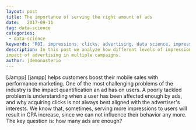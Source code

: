 ```yaml
---
layout: post
title: The importance of serving the right amount of ads 
date:   2017-09-11
tag: data-science
categories:
 - data-science
keywords: "ROI, impressions, clicks, advertising, data science, impression frequency cap, CPA, quality, view through attribution"
description: In this post we analyze how different levels of impressions affect the 
impact of advertising in multiple campaigns.
author: jdemonasterio
---
```



<!--excerpt.start-->

[Jampp] [jampp] helps customers boost their mobile sales with performance marketing. One of the most challenging problems of the industry is the impact quantification an ad has on users. A poorly tackled problem is understanding when a user has been affected enough by ads, and why acquiring clicks is not always best aligned with the advertiser's interests.
We know that, sometimes, serving more impressions to users will result in CPA increase, since we can not influence their behavior any more. The key question is: how many ads are enough? 

<!--excerpt.end→

##Introduction

Performance advertising is relevant to advertisers that want to have a quantifiable measure of their ROI. This means that the investment in advertising has to reach measurable goals such as increased number of in-app activity or app downloads. Then, the payment is directly measured by the value brought by the _events_ caused by ads. 

RTB ad platforms all enforce value prediction at the user and creative level. These typically take into consideration history of information from the auction itself or from the advertiser's campaigns, but little effort is put on the user's history of impressions. 

Today, advertisers spend millions in marketing budget among different partners. They have to determine who takes the credit for helping the user convert, in other words, which partner is the action _attributed_ to.

Current attribution methods rely on what is known as the last-touch of a user. Where “touch” refers to either impressions (ad views) or clicks generated by that user, prior to the conversion. By far, the most widely used method is last-click. Still, from our analysis we have seen that there is a great amount of value driven by impressions that goes uncredited.

We understand that, all other things equal, a user which has repeatedly seen an ad for a short period of time should not be treated the same as one which has seen it with less frequency. Yet quantifying the effects of advertising on both these _types_ of users *is hard*. 

At the same time, how much value do impressions drive? It is clear that they play a key role in advertisers’ efforts to reach/ engage users, but the current industry pricing models compensate deeper funnel interactions i.e. clicks or events. 

Yet it is  Another element to consider when assessing impression value is what the industry refers to as "frequency capping". 

From our research, there are not many articles published on this subject: a user's functional relationship of the number of impressions he is served and the likelihood of performing a desirable action, be it an install or an in-app-event. We make an initial approximation on establishing a limit to the amount of advertising messages shown to a unique user, expanding on this topic's technicalities, problems, perspectives and first methods to analyze the data. 

Our simulation stems from the idea that we have to dynamically limit the number of ads that a user will see during a given campaign, to minimize excess spending and improve Cost Per Action (CPA). Based on some assumptions, we detail a method to calculate the optimal number of impressions that should be served to a user for a given campaign.

##The RTB ecosystem

In the most simple RTB ad space, we have a marketplace consisting of three groups of players: advertisers, publishers and exchanges. App marketers demand advertising spaces in exchange for money and the publishers  supply those spaces. Here, the exchange acts as an intermediary between these two groups and directs the flow of users in one direction: advertisers &rightarrow; publishers. Also, it oversees the money flow in the opposite direction. 

Virtually all RTB exchanges offer ads by means of auctions which operate under the second price model i.e. the winner will not pay their actual bid price, but the second highest bid price. 

Keep in mind that in the RTB space, advertisers are paying for impressions but, their business bottom line is to get users to spend more time or money in their apps. Showing ads is a means to an end, and it’s not without its risks. Advertisers come to us, to minimize the risks and uncertainties of the ad space buying process.

Clients would pay off only conditioned on user actions and we, in turn, have to optimize the advertising spend to reach those objectives. When bidding, we optimize our pricing strategies to effectively minimize the risk using machine learning techniques in a scalable way. We can optimize these decisions at a rate of millions of times per second for a number of geos, clients, platforms, etc.

Our bidder then bridges between the CPA and CPM pricing models. This must be done in the most effective way for our advertisers. Part of this task means having an optimal frequency-cap for impressions.

##Analysis

To start, we must analyze our current last-touch attribution model. By touch we might either refer to impressions or clicks. In both systems in which the advertiser will retribute the publisher who was last to show an ad to the user, prior to their conversion. 

The retribution is always conditional to the message being delivered within a predefined  attribution window. These windows are set as a method to incorporate causality in the model. It is safe to say that a click that occurred a year prior to a conversion has no relationship to this event. 

For clicks, this window is typically set between seven to thirty days whilst for impressions, it is more on the order of twenty four hours. While the industry believes there is a significant causality relationship between seeing an ad and actually going forward and, for example, purchasing a shirt. The purchase is seen nearer to a click, where it is assumed that the user's intent is stronger by their interaction with the ad (click), rather than only viewing the ad.

A typical user ad lifecycle can look something like this:

![ User series showing arrival of messages in time ]({{site.url}}/assets/images/frequency-capping/attribution_windows.png){: .center-image } 

We can see that there are two possible attribution periods, caused by the different message types. These can overlap in time and they do not invalidate themselves. 

The figure above is an example of a scenario where there is only one conversion for this user. But this situation can happen a number of times over a given period. Users need not convert only once, and every time this happens there are systems checking the attribution of the conversion, to past impressions or clicks.

Note that this is just one of possible user attributions. We could actually have new impressions after the click or no click at all. A user can be for example buying goods, without actually clicking on ads.
###Assumptions

From our messages, we search click, impression and conversion logs. Here we will be assuming that these logs are i.i.d random variables, for any given instance $c \in C$ (during $T$). 

We also make other key assumptions about our data's structure. First, we say that a click is inextricably caused by its impression. There are no other factors affecting a click and this _causality_ can not be shared with other impressions. 
This affects our analysis when simulating different frequency cap levels. We will say that a cut of an impression that is attributed to a click will directly lead to a loss of that click. Yet this would not occur for events, where an impression loss (or click loss as well) would not necessarily incur in the event loss. This is because of the way we are assuming attribution relationships among distinct message types. The bottom line is that it is not the same to say we lost an impression for that event, than an impression for an install.

We will be setting attribution windows to the values most commonly used by our clients which are twenty four hours for last-impressions and thirty days for last-clicks.

###Data Preparation

Consider a time window $T$ over which to analyze our data, fifteen days or one month as a way of reducing stationarity in the data. 

Let $A$ be the set of apps (or Advertisers) and, without loss of generality, consider $a$ to be a generic app. The same goes for the set of Campaigns $C$ of those advertisers. In this context we can have multiple $c$ for each $a$, but each $c$ is assigned to one and only one $a$.

The set of users, clicks, events and impressions will be noted by $U$, $Cl$, $E$, $I$, respectively. All of these occur inside the window defined by $T$ [^past-click-attributed]. 

Our data will be made of impressions and clicks that happen inside an attribution window, relative to our event of interest. For impressions, we will calculate their frequency number determined as the number of  impressions a user receives per day. We will also refer to this as the impression number of that message. This is independent of the message being attributed or not.

In short, given a time period $T$ and a campaign $c$ we will want to have, for each $e$, the corresponding clicks ($cl$) and impressions ($i$) that occurred previous to $e$. We will also see that all of the clicks and impressions comply with their attribution window, for that message type. 

The above implies that for a certain user $u$ and a conversion $e$, we may have multiple associated clicks and impressions to that conversion.
 
###Counterfactual Simulation

Here, we will consider only campaigns which had no actual frequency capping set during $T$. This is because we implement an offline counterfactual model where, for each $c$, we gather all messages as explained before, and hypothesize what would've happened had we _frequency capped_ the campaign. 

Consider $f \in F$ a frequency level threshold from the set $F =  [1,\cdots,100] \cap $. With this, we can calculate a cumulative impression analysis. The idea is to look at the trade off when we simulate different frequency caps into the data, and calculating the resulting change in metrics. 

Naturally, all simulated capping scenarios would affect conversion volumes, impressions spend clicks and revenues. 

Let us define some simple functions that formalize these notions.

First, we need to know what is the resulting volume of impressions after the cap, by analyzing the data:

The same goes for the remaining conversions volume after capping:

\begin{equation}
    \begin{aligned}
    Imp : & F \rightarrow \mathbb{N} \\
       f & \rightarrow n
    \end{aligned}
\end{equation}

\begin{equation}
    \begin{aligned}
    Conv : & F \rightarrow \mathbb{N} \\
       f & \rightarrow n
    \end{aligned}
\end{equation}

As we've said before, a simulated capping implies _losing_ clicks. We thus have a functional (unknown) transformation $h(\cdot)$ between impression and click levels that affect the final click volume:

\begin{equation*}
    \begin{aligned}
    Cl : & F \rightarrow \mathbb{N} \\
       f & \rightarrow h(Imp(f))
    \end{aligned}
\end{equation*}

These relationships were created from the data, yet we could not explicitly give closed-form formulas for them. From our explorations, different instances showed different relations. In other words, we can fit the data for a single instance, a specific campaign and time period, yet these functions will change for other instances, in a way which does not allow their generalization. So we worked each instance separately. 

As a second step, we needed to define business metrics that are relevant for our customers. We will have that different frequency cappings would produce different levels of them, because of how the relationships $Imp$, $Conv$ and $Cl$ varied.

Being a performance marketing platform, we prioritized CPA (cost-per-action) optimization of our clients. At the same time, and given the industry's last-click attribution system, we have that our revenue stream is click dependent. So we took revenue to be a second relevant metric, as measured by clicks.

In this way we will have to metrics defined as functions of the previous relationships. 

The revenue is very simple in terms of the average CPC (cost-per-click) for that campaign:
\begin{equation}
    \begin{aligned}
    Rev : & F \rightarrow \mathbb{N} \\
       f & \rightarrow Cl(f)\times CPC
    \end{aligned}
\end{equation}

The same goes with the CPA, it is easy to see that it is established as a 

\begin{equation}
    \begin{aligned}
    Cpa : & F \rightarrow \mathbb{N} \\
       f & \rightarrow g(Cl(f),Conv(f))
    \end{aligned}
\end{equation}

Where $g$ is the functional relationship among them, which is advertiser-specific.

We show here two examples of these relationships, for a specific campaign. The output $Cpa$ and $Rev$ levels shown are evaluated at different frequency cap levels (x-axis). Note that the figures are given in terms of the percentage change, when compared to the baseline $Cpa$ and $Rev$ which exist when no frequency cap is enforced.

![ User series showing arrival of messages in time ]({{site.url}}/assets/images/frequency-capping/cpa_revenue_decrease_chart.png){: .center-image } 

The tradeoff is very clear, we have that at the minimum cap level, with one impression only we 
would have a huge optimization in CPA. The figures start at frequency cap level one, and by the looks we might think we have the optimal CPA. Yet understand that this value is showing a *singularity* from the data. Such an extreme cap would imply barely any clicks for the advertiser and, in turn, barely any conversions volume. 

We repeat the series above with another campaign, this is shown in the figure below.

Once again we see how the CPA is at maximum levels when the caps are at their minimum. Note how in this case we have a different functional relationship between CPA and cap level, compared to the previous figure. The same goes with the revenue decrease. 

The question now remains: where do we set the optimal frequency cap, given these two metrics? This is a broad question which is more dependant on how the company values them. For our case, we decided to equally value both equally, in a way which is both advantageous for us and our clients. In this scalarization, we set the same weights for both in a way that doesn


Given this multi-objective optimization setting, we will finally find the optimal frequency cap level $f \in F$ by choosing:

$$\\mathrm{argmax}_f = Cpa(f) + Rev(f) $$ 

As our optimal cap level. Again, this valuation is something that suits our way of understanding this business. Different valuations create different optimization forms. We tried other ways, such as Pareto optimal relations, or other $\epsilon$-constrained methods. You find more cool stuff about this topic on [Wikipedia][wiki-scalarization].

This yielded results which were more than satisfying. We found optimal daily frequency caps per users to be around five to twenty impressions per day in general. This makes sense if we think that when we want to get an advertising message across to a group of people. We won't get them immediately to convert, but, in general, we have that there is a amount of impressions which is just _enough_.

##Final Remarks

Currently, we are simulating live campaigns with this method in order to model the would-be optimal frequency caps for each of them. Fulfilling these caps is important to manage a relevant amount of spend on the users and to efficiently provide quality to our clients. We think that intelligently buying media is most effective for our clients' CPA. 

We are also researching into other statistically valid methods on optimal frequency capping for performance where we play with other possible attribution models involving time decay patterns from the message to the conversion. We know that user behaviour can be caused by a variety of factors which, if recognized, would greatly improve our ad performance.

It is important for marketers to recognize the value in impressions and how they should be considered as part of the general view of how advertisements affect user conversions. At the same time, we understand there is excess spend in high-served users and this should be quantified. Frequency caps is a natural way of optimizing this situation where different methods, as shown above, can help to determine the optimal capping values. Iterating reports over these optimal cap values is detrimental to establishing intelligent campaign performance.


 ##References

[jampp]: http://jampp.com/
[^past-click-attributed] We could possibly have events attributed to clicks occurring in the past.
[wiki-scalarization] https://en.wikipedia.org/wiki/Multi-objective_optimization#Scalarizing

